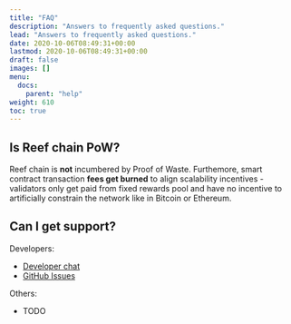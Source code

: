 ```yaml
---
title: "FAQ"
description: "Answers to frequently asked questions."
lead: "Answers to frequently asked questions."
date: 2020-10-06T08:49:31+00:00
lastmod: 2020-10-06T08:49:31+00:00
draft: false
images: []
menu:
  docs:
    parent: "help"
weight: 610
toc: true
---
```


## Is Reef chain PoW?
Reef chain is **not** incumbered by Proof of Waste. Furthemore, smart contract transaction **fees get burned** to align scalability incentives - validators only get paid from fixed rewards pool and have no incentive to artificially constrain the network like in Bitcoin or Ethereum.


## Can I get support?

Developers:
- [Developer chat](https://app.element.io/#/room/#reef:matrix.org)
- [GitHub Issues](https://github.com/reef-defi/reef-chain/issues)

Others:
 - TODO
